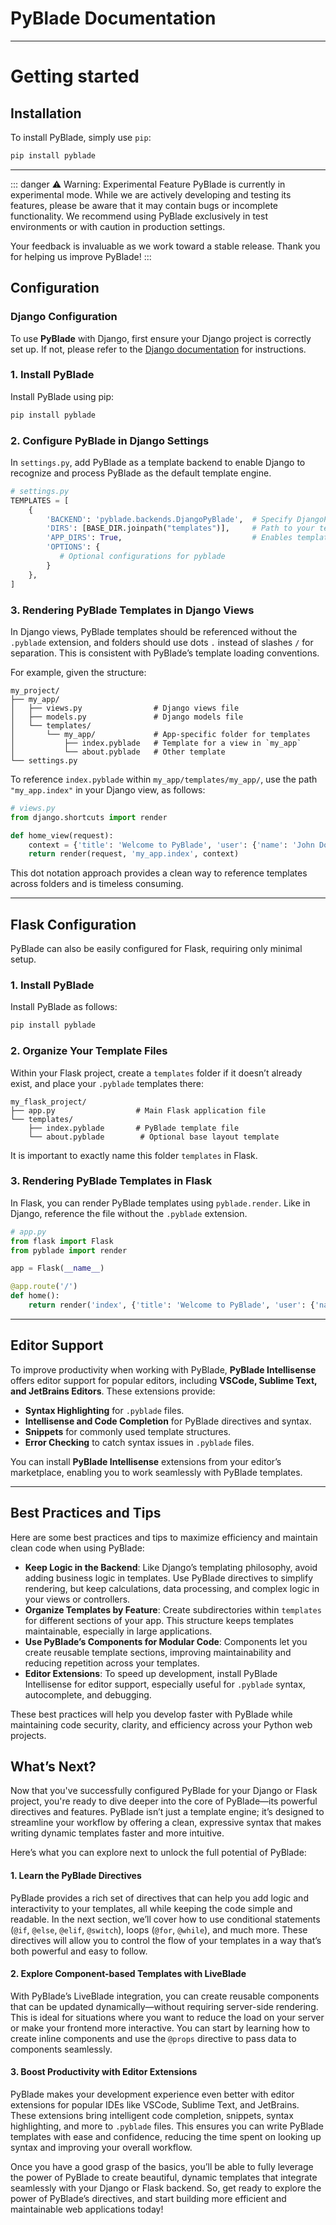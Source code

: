 # PyBlade Documentation
----

# Getting started

## Installation

To install PyBlade, simply use `pip`:

```bash
pip install pyblade
```
---

::: danger ⚠️ Warning: Experimental Feature
PyBlade is currently in experimental mode. While we are actively developing and testing its features, please be aware that it may contain bugs or incomplete functionality. We recommend using PyBlade exclusively in test environments or with caution in production settings.

Your feedback is invaluable as we work toward a stable release. Thank you for helping us improve PyBlade!
:::

## Configuration

### Django Configuration

To use **PyBlade** with Django, first ensure your Django project is correctly set up. If not, please refer to the [Django documentation](https://docs.djangoproject.com/en/stable/) for instructions.

### 1. Install PyBlade

Install PyBlade using pip:

```bash
pip install pyblade
```

### 2. Configure PyBlade in Django Settings

In `settings.py`, add PyBlade as a template backend to enable Django to recognize and process PyBlade as the default
template engine.

```python
# settings.py
TEMPLATES = [
    {
        'BACKEND': 'pyblade.backends.DjangoPyBlade',  # Specify DjangoPyBlade as the backend
        'DIRS': [BASE_DIR.joinpath("templates")],     # Path to your templates directory
        'APP_DIRS': True,                             # Enables template loading for each app
        'OPTIONS': {
           # Optional configurations for pyblade
        }
    },
]
```

### 3. Rendering PyBlade Templates in Django Views

In  Django views, PyBlade templates should be referenced without the `.pyblade` extension, and folders should use
dots `.` instead of slashes `/` for separation. This is consistent with PyBlade’s template loading conventions.

For example, given the structure:
```
my_project/
├── my_app/
│   ├── views.py                # Django views file
│   ├── models.py               # Django models file
│   └── templates/
│       └── my_app/             # App-specific folder for templates
│           ├── index.pyblade   # Template for a view in `my_app`
│           └── about.pyblade   # Other template
└── settings.py

```
To reference `index.pyblade` within `my_app/templates/my_app/`, use the path `"my_app.index"` in your Django view, as follows:

```python
# views.py
from django.shortcuts import render

def home_view(request):
    context = {'title': 'Welcome to PyBlade', 'user': {'name': 'John Doe'}}
    return render(request, 'my_app.index', context)
```

This dot notation approach provides a clean way to reference templates across folders and is timeless consuming.

---

## Flask Configuration

PyBlade can also be easily configured for Flask, requiring only minimal setup.

### 1. Install PyBlade

Install PyBlade as follows:

```bash
pip install pyblade
```

### 2. Organize Your Template Files

Within your Flask project, create a `templates` folder if it doesn’t already exist, and place your `.pyblade` templates there:

```
my_flask_project/
├── app.py                  # Main Flask application file
└── templates/
    ├── index.pyblade       # PyBlade template file
    └── about.pyblade        # Optional base layout template
```

It is important to exactly name this folder `templates` in Flask.

### 3. Rendering PyBlade Templates in Flask

In Flask, you can render PyBlade templates using `pyblade.render`. Like in Django, reference the file without the `.pyblade` extension.

```python
# app.py
from flask import Flask
from pyblade import render

app = Flask(__name__)

@app.route('/')
def home():
    return render('index', {'title': 'Welcome to PyBlade', 'user': {'name': 'John Doe'}})
```

---

## Editor Support

To improve productivity when working with PyBlade, **PyBlade Intellisense** offers editor support for popular editors, including **VSCode, Sublime Text, and JetBrains Editors**. These extensions provide:

- **Syntax Highlighting** for `.pyblade` files.
- **Intellisense and Code Completion** for PyBlade directives and syntax.
- **Snippets** for commonly used template structures.
- **Error Checking** to catch syntax issues in `.pyblade` files.

You can install **PyBlade Intellisense** extensions from your editor’s marketplace, enabling you to work seamlessly with PyBlade templates.

---

## Best Practices and Tips

Here are some best practices and tips to maximize efficiency and maintain clean code when using PyBlade:

- **Keep Logic in the Backend**: Like Django’s templating philosophy, avoid adding business logic in templates. Use PyBlade directives to simplify rendering, but keep calculations, data processing, and complex logic in your views or controllers.
- **Organize Templates by Feature**: Create subdirectories within `templates` for different sections of your app. This structure keeps templates maintainable, especially in large applications.
- **Use PyBlade’s Components for Modular Code**: Components let you create reusable template sections, improving maintainability and reducing repetition across your templates.
- **Editor Extensions**: To speed up development, install PyBlade Intellisense for editor support, especially useful for `.pyblade` syntax, autocomplete, and debugging.

These best practices will help you develop faster with PyBlade while maintaining code security, clarity, and
efficiency across your Python web projects.


## What’s Next?

Now that you've successfully configured PyBlade for your Django or Flask project, you're ready to dive deeper into the core of PyBlade—its powerful directives and features. PyBlade isn’t just a template engine; it’s designed to streamline your workflow by offering a clean, expressive syntax that makes writing dynamic templates faster and more intuitive.

Here’s what you can explore next to unlock the full potential of PyBlade:

#### 1. **Learn the PyBlade Directives**
   PyBlade provides a rich set of directives that can help you add logic and interactivity to your templates, all while keeping the code simple and readable. In the next section, we’ll cover how to use conditional statements (`@if`, `@else`, `@elif`, `@switch`), loops (`@for`, `@while`), and much more. These directives will allow you to control the flow of your templates in a way that’s both powerful and easy to follow.

#### 2. **Explore Component-based Templates with LiveBlade**
   With PyBlade’s LiveBlade integration, you can create reusable components that can be updated dynamically—without requiring server-side rendering. This is ideal for situations where you want to reduce the load on your server or make your frontend more interactive. You can start by learning how to create inline components and use the `@props` directive to pass data to components seamlessly.

#### 3. **Boost Productivity with Editor Extensions**
   PyBlade makes your development experience even better with editor extensions for popular IDEs like VSCode, Sublime Text, and JetBrains. These extensions bring intelligent code completion, snippets, syntax highlighting, and more to `.pyblade` files. This ensures you can write PyBlade templates with ease and confidence, reducing the time spent on looking up syntax and improving your overall workflow.

Once you have a good grasp of the basics, you’ll be able to fully leverage the power of PyBlade to create beautiful, dynamic templates that integrate seamlessly with your Django or Flask backend. So, get ready to explore the power of PyBlade’s directives, and start building more efficient and maintainable web applications today!
